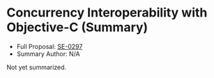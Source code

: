 # Concurrency Interoperability with Objective-C (Summary)

* Full Proposal: [SE-0297](https://github.com/apple/swift-evolution/blob/main/proposals/0297-concurrency-objc.md)
* Summary Author: N/A

Not yet summarized.
